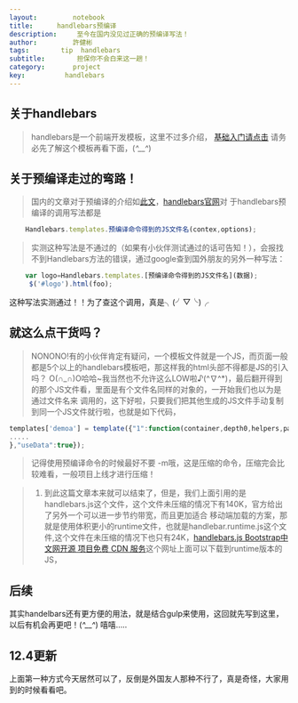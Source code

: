```yaml
---
layout:     	notebook
title:     	handlebars预编译
description:     至今在国内没见过正确的预编译写法！	
author:     	許健彬
tags:      	 tip  handlebars
subtitle:     	 担保你不会白来这一趟！
category:     	project
key:          handlebars
---
```

## 关于handlebars
> handlebars是一个前端开发模板，这里不过多介绍，
	[基础入门请点击](http://www.cnblogs.com/iyangyuan/archive/2013/12/12/3471227.html)
	请务必先了解这个模板再看下面，(*^__^*) 
	
## 关于预编译走过的弯路！	
	
> 国内的文章对于预编译的介绍如[此文](http://www.gbtags.com/gb/share/5764.htm)，[handlebars官网](http://handlebarsjs.com/precompilation.html)对
于handlebars预编译的调用写法都是

	
```javascript	
	Handlebars.templates.预编译命令得到的JS文件名(contex,options);
```	

	
> 实测这种写法是不通过的（如果有小伙伴测试通过的话可告知！），会报找不到Handlebars方法的错误，通过google查到国外朋友的另外一种写法：


```javascript	
	var logo=Handlebars.templates.[预编译命令得到的JS文件名](数据);
	 $('#logo').html(foo);  
```	

	
这种写法实测通过！！为了查这个调用，真是╮(╯▽╰)╭
	

## 就这么点干货吗？
> NONONO!有的小伙伴肯定有疑问，一个模板文件就是一个JS，而页面一般都是5个以上的handlebars模板吧，那这样我的html头部不得都是JS的引入吗？
O(∩_∩)O哈哈~我当然也不允许这么LOW啦♪(^∇^*)，最后翻开得到的那个JS文件看，里面是有个文件名同样的对象的，一开始我们也以为是通过文件名来
调用的，这下好啦，只要我们把其他生成的JS文件手动复制到同一个JS文件就行啦，也就是如下代码，

	
```javascript
templates['demoa'] = template({"1":function(container,depth0,helpers,partials,data) {
.....
},"useData":true});
```	

	
> 记得使用预编译命令的时候最好不要 -m哦，这是压缩的命令，压缩完会比较难看，一般项目上线才进行压缩！
	

> 1. 到此这篇文章本来就可以结束了，但是，我们上面引用的是handlebars.js这个文件，这个文件未压缩的情况下有140K，官方给出了另外一个可以进一步节约带宽，而且更加适合
移动端加载的方案，那就是使用体积更小的runtime文件，也就是handlebar.runtime.js这个文件,这个文件在未压缩的情况下也只有24K，[handlebars.js Bootstrap中文网开源
项目免费 CDN 服务](http://www.bootcdn.cn/handlebars.js/)这个网址上面可以下载到runtime版本的JS，


## 后续
其实handelbars还有更方便的用法，就是结合gulp来使用，这回就先写到这里，以后有机会再更吧！(*^__^*) 嘻嘻…..
	
## 12.4更新
上面第一种方式今天居然可以了，反倒是外国友人那种不行了，真是奇怪，大家用到的时候看看吧。
